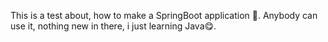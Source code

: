 This is a test about, how to make a SpringBoot application 🌿. 
Anybody can use it, nothing new in there, i just learning Java😋.
